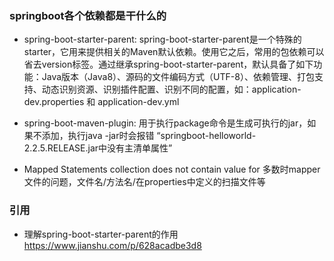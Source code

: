### springboot各个依赖都是干什么的
* spring-boot-starter-parent: spring-boot-starter-parent是一个特殊的starter，它用来提供相关的Maven默认依赖。使用它之后，常用的包依赖可以省去version标签。通过继承spring-boot-starter-parent，默认具备了如下功能：Java版本（Java8）、源码的文件编码方式（UTF-8）、依赖管理、打包支持、动态识别资源、识别插件配置、识别不同的配置，如：application-dev.properties 和 application-dev.yml
* spring-boot-maven-plugin: 用于执行package命令是生成可执行的jar，如果不添加，执行java -jar时会报错
“springboot-helloworld-2.2.5.RELEASE.jar中没有主清单属性”


* Mapped Statements collection does not contain value for
多数时mapper文件的问题，文件名/方法名/在properties中定义的扫描文件等

### 引用
* 理解spring-boot-starter-parent的作用 https://www.jianshu.com/p/628acadbe3d8